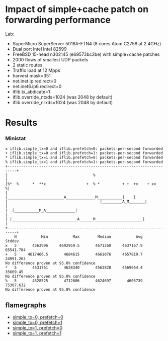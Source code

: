 # Impact of simple+cache patch on forwarding performance

Lab:
  - SuperMicro SuperServer 5018A-FTN4 (8 cores Atom C2758 at 2.4GHz)
  - Dual port Intel Intel 82599
  - FreeBSD 15-head n302145 (e69573bc2be) with simple+cache patches
  - 2000 flows of smallest UDP packets
  - 2 static routes
  - Traffic load at 12 Mpps
  - harvest.mask=351
  - net.inet.ip.redirect=0
  - net.inet6.ip6.redirect=0
  - iflib.tx_abdicate=1
  - iflib.override_ntxds=1024 (was 2048 by default)
  - iflib.override_nrxds=1024 (was 2048 by default)

# Results

### Ministat

```
x iflib.simple_tx=0 and iflib.prefetch=0: packets-per-second forwarded
+ iflib.simple_tx=0 and iflib.prefetch=1: packets-per-second forwarded
* iflib.simple_tx=1 and iflib.prefetch=0: packets-per-second forwarded
% iflib.simple_tx=1 and iflib.prefetch=1: packets-per-second forwarded
+--------------------------------------------------------------------------+
|                                      %                                   |
|%*  %      *  **x                  +  % *          + +  +x    + xx       %|
|                 |_________________________A_____________M___________|    |
|                                         |_________A_M_______|            |
|  |___________M_A_____________|                                           |
| |_____________________________A______M_____________________|             |
+--------------------------------------------------------------------------+
    N           Min           Max        Median           Avg        Stddev
x   5       4563996     4692959.5       4671268     4637167.9     65541.784
+   5     4617466.5       4684615       4661076     4657819.7     24991.263
No difference proven at 95.0% confidence
*   5       4531761       4628340       4563828     4569664.4      35609.45
No difference proven at 95.0% confidence
%   5       4528525       4712606       4624697       4605739     75307.632
No difference proven at 95.0% confidence
```

## flamegraphs

  - [simple_tx=0, prefetch=0](bench.simple_tx_off_prefetch_off.pmc.svg)
  - [simple_tx=0, prefetch=1](bench.simple_tx_off_prefetch_on.pmc.svg)
  - [simple_tx=1, prefetch=0](bench.simple_tx_on_prefetch_off.pmc.svg)
  - [simple_tx=1, prefetch=1](bench.simple_tx_on_prefetch_on.pmc.svg)
